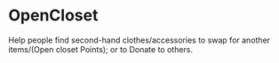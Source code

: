 # OpenCloset

Help people find second-hand clothes/accessories to swap for another items/(Open closet Points); or to Donate to others. 
